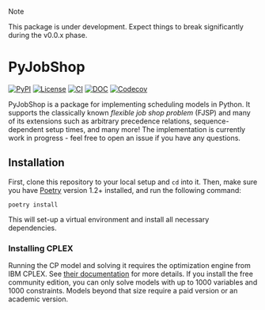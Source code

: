 > [!NOTE]
> This package is under development. Expect things to break significantly during the v0.0.x phase.


# PyJobShop
[![PyPI](https://img.shields.io/pypi/v/PyJobShop?style=flat-square)](https://pypi.org/project/pyjobshop/)
[![License](https://img.shields.io/badge/license-MIT-blue?style=flat-square)](https://github.com/PyJobShop/PyJobShop/)
[![CI](https://img.shields.io/github/actions/workflow/status/PyJobShop/PyJobShop/.github%2Fworkflows%2FCI.yml?style=flat-square)](https://github.com/PyJobShop/PyJobShop/)
[![DOC](https://img.shields.io/readthedocs/pyjobshop?style=flat-square)](https://pyjobshop.readthedocs.io/)
[![Codecov](https://img.shields.io/codecov/c/github/PyJobShop/PyJobShop?style=flat-square)](https://app.codecov.io/gh/PyJobShop/PyJobShop/)

PyJobShop is a package for implementing scheduling models in Python.
It supports the classically known *flexible job shop problem* (FJSP) and many of its extensions such as arbitrary precedence relations, sequence-dependent setup times, and many more!
The implementation is currently work in progress - feel free to open an issue if you have any questions.


## Installation
First, clone this repository to your local setup and `cd` into it. 
Then, make sure you have [Poetry](https://python-poetry.org/) version 1.2+ installed, and run the following command:

``` shell
poetry install
```

This will set-up a virtual environment and install all necessary dependencies. 

### Installing CPLEX
Running the CP model and solving it requires the optimization engine from IBM CPLEX. 
See [their documentation](http://ibmdecisionoptimization.github.io/docplex-doc/getting_started.html#setting-up-an-optimization-engine) for more details.
If you install the free community edition, you can only solve models with up to 1000 variables and 1000 constraints.
Models beyond that size require a paid version or an academic version.
